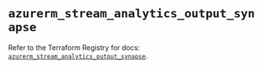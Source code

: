 # `azurerm_stream_analytics_output_synapse`

Refer to the Terraform Registry for docs: [`azurerm_stream_analytics_output_synapse`](https://registry.terraform.io/providers/hashicorp/azurerm/4.22.0/docs/resources/stream_analytics_output_synapse).
